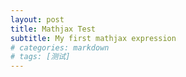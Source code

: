 ```yaml
---
layout: post
title: Mathjax Test
subtitle: My first mathjax expression
# categories: markdown
# tags: [测试]
---
```


<!-- * A safe integer is an integer that
  * can be exactly represented as an IEEE-754 double precision number, and
  * whose IEEE-75 representation cannot be the result of rounding any other integer to fit the IEEE-754 representation
* For example, $ 2 ^ {53} - 1 $ is a safe integer,
  * it can be exactly represented  -->
